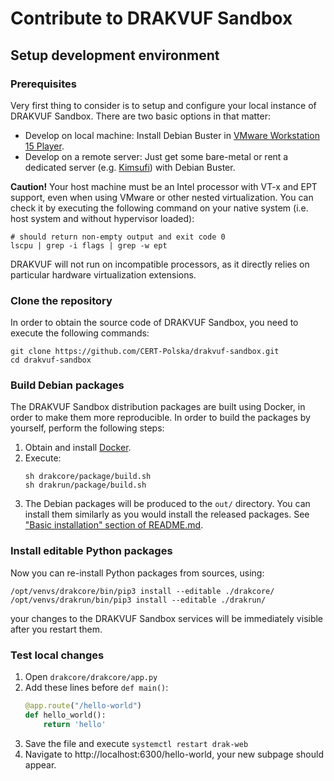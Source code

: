 Contribute to DRAKVUF Sandbox
=============================

## Setup development environment

### Prerequisites

Very first thing to consider is to setup and configure your local instance of DRAKVUF Sandbox. There are two basic options in that matter:

* Develop on local machine: Install Debian Buster in [VMware Workstation 15 Player](https://www.vmware.com/products/workstation-player/workstation-player-evaluation.html).
* Develop on a remote server: Just get some bare-metal or rent a dedicated server (e.g. [Kimsufi](https://www.kimsufi.com/us/en/servers.xml)) with Debian Buster.

**Caution!** Your host machine must be an Intel processor with VT-x and EPT support, even when using VMware or other nested virtualization. You can check it by executing the following command on your native system (i.e. host system and without hypervisor loaded):

```
# should return non-empty output and exit code 0
lscpu | grep -i flags | grep -w ept
```

DRAKVUF will not run on incompatible processors, as it directly relies on particular hardware virtualization extensions.


### Clone the repository

In order to obtain the source code of DRAKVUF Sandbox, you need to execute the following commands:

```
git clone https://github.com/CERT-Polska/drakvuf-sandbox.git
cd drakvuf-sandbox
```

### Build Debian packages

The DRAKVUF Sandbox distribution packages are built using Docker, in order to make them more reproducible. In order to build the packages by yourself, perform the following steps:

1. Obtain and install [Docker](https://docs.docker.com/engine/install/debian/).
2. Execute:
   ```
   sh drakcore/package/build.sh
   sh drakrun/package/build.sh
   ```
3. The Debian packages will be produced to the `out/` directory. You can install them similarly as you would install the released packages. See ["Basic installation" section of README.md](https://github.com/CERT-Polska/drakvuf-sandbox/blob/icedevml-patch-1/README.md#basic-installation).


### Install editable Python packages

Now you can re-install Python packages from sources, using:

```
/opt/venvs/drakcore/bin/pip3 install --editable ./drakcore/
/opt/venvs/drakrun/bin/pip3 install --editable ./drakrun/
```

your changes to the DRAKVUF Sandbox services will be immediately visible after you restart them.

### Test local changes

1. Open `drakcore/drakcore/app.py`
2. Add these lines before `def main()`:
   ```python
   @app.route("/hello-world")
   def hello_world():
       return 'hello'
   ```
3. Save the file and execute `systemctl restart drak-web`
4. Navigate to http://localhost:6300/hello-world, your new subpage should appear.
